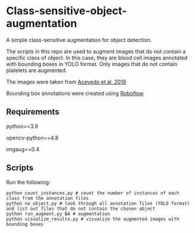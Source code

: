 # Class-sensitive-object-augmentation

A simple class-sensitive augmentation for object detection.

The scripts in this repo are used to augment images that do not contain a specific class of object. In this case, they are blood cell images annotated with bounding boxes in YOLO format. Only images that do not contain platelets are augmented.

The images were taken from [Acevedo et al. 2019](https://data.mendeley.com/datasets/snkd93bnjr/1)

Bounding box annotations were created using [Roboflow](https://roboflow.com/)

## Requirements

python==3.9

opencv-python==4.8

imgaug==0.4

## Scripts

Run the following:

```
python count_instances.py # count the number of instances of each class from the annotation files
python no_object.py # look through all annotation files (YOLO format) and list out files that do not contain the chosen object
python run_augment.py BA # augmentation
python visualize_results.py # visualize the augmented images with bounding boxes
```

